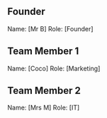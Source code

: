 ## Founder

Name: [Mr B]
Role: [Founder]

## Team Member 1

Name: [Coco]
    Role: [Marketing]

## Team Member 2

Name: [Mrs M]
Role: [IT]
